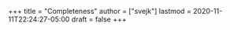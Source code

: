 +++
title = "Completeness"
author = ["svejk"]
lastmod = 2020-11-11T22:24:27-05:00
draft = false
+++
